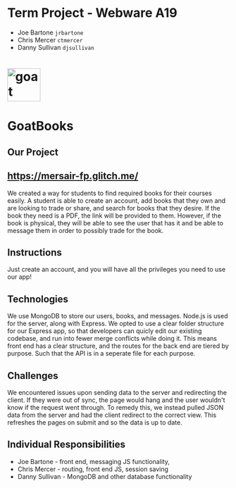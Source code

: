 # Term Project - Webware A19
 - Joe Bartone `jrbartone`
 - Chris Mercer `ctmercer`
 - Danny Sullivan `djsullivan` 

# <img src="https://cdn.glitch.com/8c08a500-c574-43fb-ba6b-d98966e3af01%2Flogo.png?v=1570471001030" alt="goat" height="75" width="75">
# GoatBooks 
## Our Project
## https://mersair-fp.glitch.me/
We created a way for students to find required books for their courses easily. A student
is able to create an account, add books that they own and are looking to trade or share, and search 
for books that they desire. If the book they need is a PDF, the link will be provided to 
them. However, if the book is physical, they will be able to see the user that has it and be 
able to message them in order to possibly trade for the book.

## Instructions
Just create an account, and you will have all the privileges you need to use our app! 

## Technologies
We use MongoDB to store our users, books, and messages. Node.js is used for the server, along with Express. We opted to use a clear folder structure for our Express app, so that developers can quicly edit our existing codebase, and run into fewer merge conflicts while doing it. This means front end has a clear structure, and the routes for the back end are tiered by purpose. Such that the API is in a seperate file for each purpose.

## Challenges
We encountered issues upon sending data to the server and redirecting the client. If they were out of sync, the page would hang and the user wouldn't know if the request went through. To remedy this, we instead pulled JSON data from the server and had the client redirect to the correct view. This refreshes the pages on submit and so the data is up to date.

## Individual Responsibilities
- Joe Bartone - front end, messaging JS functionality, 
- Chris Mercer - routing, front end JS, session saving
- Danny Sullivan - MongoDB and other database functionality